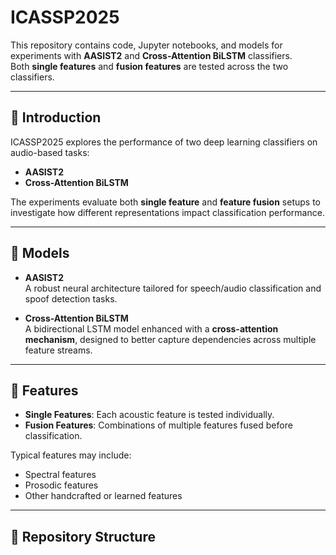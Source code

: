 # ICASSP2025

This repository contains code, Jupyter notebooks, and models for experiments with **AASIST2** and **Cross-Attention BiLSTM** classifiers.  
Both **single features** and **fusion features** are tested across the two classifiers.

---

## 🔹 Introduction
ICASSP2025 explores the performance of two deep learning classifiers on audio-based tasks:
- **AASIST2**
- **Cross-Attention BiLSTM**

The experiments evaluate both **single feature** and **feature fusion** setups to investigate how different representations impact classification performance.

---

## 🔹 Models
- **AASIST2**  
  A robust neural architecture tailored for speech/audio classification and spoof detection tasks.

- **Cross-Attention BiLSTM**  
  A bidirectional LSTM model enhanced with a **cross-attention mechanism**, designed to better capture dependencies across multiple feature streams.

---

## 🔹 Features
- **Single Features**: Each acoustic feature is tested individually.  
- **Fusion Features**: Combinations of multiple features fused before classification.

Typical features may include:
- Spectral features  
- Prosodic features  
- Other handcrafted or learned features  

---

## 📂 Repository Structure
